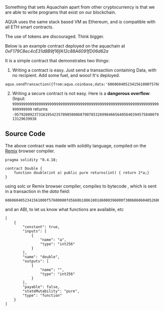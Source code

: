 Something that sets Aquachain apart from other cryptocurrency is that we are able to write programs that exist on our blockchain.

AQUA uses the same stack based VM as Ethereum, and is compatible with all ETH smart contracts.

The use of tokens are discouraged. Think bigger.

Below is an example contract deployed on the aquachain at _0xF179C8ec4cE31d8B9f16fA12c88A6091fD06d62a_

It is a simple contract that demonstrates two things:

1. Writing a contract is easy. Just send a transaction containing Data, with no recipient. Add some fuel, and wooo! It's deployed.

```
aqua.sendTransaction({from:aqua.coinbase,data:'6060604052341561000f57600080fd5b60b18061001d6000396000f300606060405260043610603f576000357c0100000000000000000000000000000000000000000000000000000000900463ffffffff1680636ffa1caa146044575b600080fd5b3415604e57600080fd5b606260048080359060200190919050506078565b6040518082815260200191505060405180910390f35b60008160020290509190505600a165627a7a723058208aa56e39b6d6a9caab4b9a9dc5241ea1c56dd40cf77f1c1e66af80c59fef24640029'})
```

2. Writing a secure contract is not easy. Here is a **dangerous overflow**: (Input: `9999999999999999999999999999999999999999999999999999999999999999999999999999` returns `-95792089237316195423570985008687907853269984665640564039457584007913129639938`

## Source Code

The above contract was made with solidity language, compiled on the [Remix](https://remix.ethereum.org) browser compiler.

```
pragma solidity ^0.4.18;

contract Double {
    function double(int a) public pure returns(int) { return 2*a;}
}
```

using solc or Remix browser compiler, compiles to bytecode , which is sent in a transaction in the *data* field:

```
6060604052341561000f57600080fd5b60b18061001d6000396000f300606060405260043610603f576000357c0100000000000000000000000000000000000000000000000000000000900463ffffffff1680636ffa1caa146044575b600080fd5b3415604e57600080fd5b606260048080359060200190919050506078565b6040518082815260200191505060405180910390f35b60008160020290509190505600a165627a7a723058208aa56e39b6d6a9caab4b9a9dc5241ea1c56dd40cf77f1c1e66af80c59fef24640029
```

and an ABI, to let us know what functions are available, etc

```
[
	{
		"constant": true,
		"inputs": [
			{
				"name": "a",
				"type": "int256"
			}
		],
		"name": "double",
		"outputs": [
			{
				"name": "",
				"type": "int256"
			}
		],
		"payable": false,
		"stateMutability": "pure",
		"type": "function"
	}
]

```